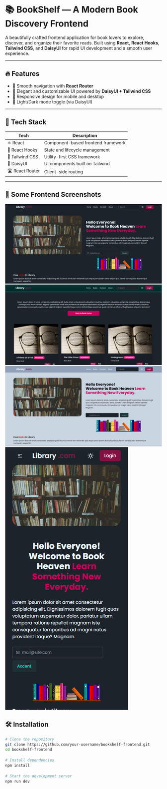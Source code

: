 

# 📚 BookShelf — A Modern Book Discovery Frontend

A beautifully crafted frontend application for book lovers to explore, discover, and organize their favorite reads. Built using **React**, **React Hooks**, **Tailwind CSS**, and **DaisyUI** for rapid UI development and a smooth user experience.

---

## 🔥 Features

- 🧭 Smooth navigation with **React Router**
- 🎨 Elegant and customizable UI powered by **DaisyUI + Tailwind CSS**
- 📱 Responsive design for mobile and desktop
- 🌙 Light/Dark mode toggle (via DaisyUI)

---

## 🚀 Tech Stack

| Tech           | Description                             |
|----------------|-----------------------------------------|
| ⚛️ React        | Component-based frontend framework      |
| 🎣 React Hooks | State and lifecycle management          |
| 💨 Tailwind CSS| Utility-first CSS framework             |
| 🌼 DaisyUI     | UI components built on Tailwind         |
| 🛣 React Router| Client-side routing                     |

---

## 📸 Some Frontend Screenshots

![Book Heaven (Dark version) Screenshot 1](Frontend/Screenshots/dark-home.png)
![Book Heaven (Dark version) Screenshot 4](Frontend/Screenshots/dark-books.png)
![Book Heaven (Light version) Screenshot 2](Frontend/Screenshots/light-home.png)
![Book Heaven (Mobile view) Screenshot 3](Frontend/Screenshots/mobile-view.png)

## 🛠️ Installation

```bash
# Clone the repository
git clone https://github.com/your-username/bookshelf-frontend.git
cd bookshelf-frontend

# Install dependencies
npm install

# Start the development server
npm run dev
```

